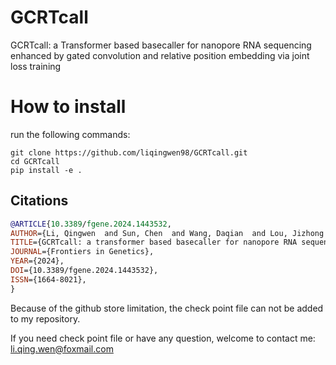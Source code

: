 # GCRTcall
GCRTcall: a Transformer based basecaller for nanopore RNA sequencing enhanced by gated convolution and relative position embedding via joint loss training

# How to install
run the following commands:  
```
git clone https://github.com/liqingwen98/GCRTcall.git
cd GCRTcall
pip install -e .
```

## Citations
``` bibtex
@ARTICLE{10.3389/fgene.2024.1443532,
AUTHOR={Li, Qingwen  and Sun, Chen  and Wang, Daqian  and Lou, Jizhong },
TITLE={GCRTcall: a transformer based basecaller for nanopore RNA sequencing enhanced by gated convolution and relative position embedding via joint loss training},
JOURNAL={Frontiers in Genetics},
YEAR={2024},
DOI={10.3389/fgene.2024.1443532},
ISSN={1664-8021},
}
```

Because of the github store limitation, the check point file can not be added to my repository. 

If you need check point file or have any question, welcome to contact me: li.qing.wen@foxmail.com
